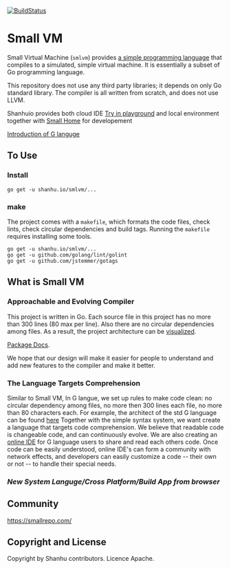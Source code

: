 [![BuildStatus](https://travis-ci.org/shanhuio/smlvm.png?branch=master)](https://travis-ci.org/shanhuio/smlvm)

# Small VM

Small Virtual Machine (`smlvm`) provides [a simple programming language](https://github.com/shanhuio/smlvm/blob/master/g_introduction.md)
that compiles to a simulated, simple virtual machine. It is
essentially a subset of Go programming language.

This repository does not use any third party libraries; it depends on
only Go standard library. The compiler is all written from scratch,
and does not use LLVM.

Shanhuio provides both cloud IDE [Try in playground](https://smallrepo.com/play)
and local environment together with [Small Home](https://github.com/shanhuio/smlhome) for developement

[Introduction of G languge](https://github.com/shanhuio/smlvm/blob/master/g_introduction.md)

## To Use

### Install

```
go get -u shanhu.io/smlvm/...
```

### make

The project comes with a `makefile`, which formats the code files,
check lints, check circular dependencies and build tags. Running the
`makefile` requires installing some tools.

```
go get -u shanhu.io/smlvm/...
go get -u github.com/golang/lint/golint
go get -u github.com/jstemmer/gotags
```

## What is Small VM

### Approachable and Evolving Compiler

This project is written in Go. Each source file in this project has no
more than 300 lines (80 max per line). Also there are no circular
dependencies among files. As a result, the project architecture can be
[visualized](https://shanhu.io/smlvm).

[Package Docs](https://godoc.org/shanhu.io/smlvm).

We hope that our design will make it easier for people to understand and add new features to the compiler
and make it better.

### The Language Targets Comprehension

Similar to Small VM, In G langue, we set up rules to make code clean: no circular dependency among files, 
no more then 300 lines each file, no more than 80 characters each.
For example, the architect of the std G language can be found [here](https://smallrepo.com/r/std)
Together with the simple syntax system, we want create a language that targets code comprehension.
We believe that readable code is changeable code, and can continuously evolve.
We are also creating an [online IDE](https://smallrepo.com/) for G language users to share and read each others code.
Once code can be easily understood, online IDE's can form a community with network effects,
and developers can easily customize a code -- their own or not -- to handle their special needs.

### *New System Languge/Cross Platform/Build App from browser*

## Community

https://smallrepo.com/

## Copyright and License

Copyright by Shanhu contributors. Licence Apache.
